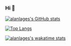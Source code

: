 ### Hi 👋

<!--
**alanlages/alanlages** is a ✨ _special_ ✨ repository because its `README.md` (this file) appears on your GitHub profile.

Here are some ideas to get you started:

- 🔭 I’m currently working on ...
- 🌱 I’m currently learning ...
- 👯 I’m looking to collaborate on ...
- 🤔 I’m looking for help with ...
- 💬 Ask me about ...
- 📫 How to reach me: ...
- 😄 Pronouns: ...
- ⚡ Fun fact: ...
-->

[![alanlages's GitHub stats](https://github-readme-stats.vercel.app/api?username=alanlages&count_private=true&show_icons=true)](https://github.com/anuraghazra/github-readme-stats)
<!--
![alanlages Status](https://github-readme-stats.vercel.app/api?username=alanlages&show_icons=true)
-->
[![Top Langs](https://github-readme-stats.vercel.app/api/top-langs/?username=alanlages)](https://github.com/anuraghazra/github-readme-stats)

[![alanlages's wakatime stats](https://github-readme-stats.vercel.app/api/wakatime?username=alanlages)](https://github.com/anuraghazra/github-readme-stats)
